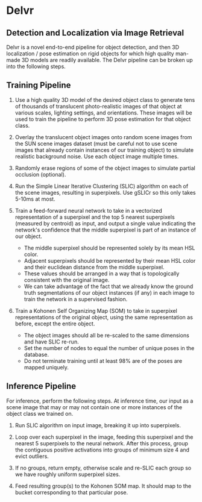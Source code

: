 # Delvr
## Detection and Localization via Image Retrieval

Delvr is a novel end-to-end pipeline for object detection, and then
3D localization / pose estimation on rigid objects for which high quality
man-made 3D models are readily available. The Delvr pipeline can be broken
up into the following steps.

## Training Pipeline

1. Use a high quality 3D model of the desired object class to generate tens
   of thousands of translucent photo-realistic images of that object at various scales,
   lighting settings, and orientations. These images will be used to train
   the pipeline to perform 3D pose estimation for that object class.

2. Overlay the translucent object images onto random scene images from the SUN
   scene images dataset (must be careful not to use scene images that already
   contain instances of our training object) to simulate realistic background
   noise. Use each object image multiple times.

3. Randomly erase regions of some of the object images to simulate partial
   occlusion (optional).

2. Run the Simple Linear Iterative Clustering (SLIC) algorithm on each of
   the scene images, resulting in superpixels. Use gSLICr so this only takes
   5-10ms at most.

4. Train a feed-forward neural network to take in a vectorized representation
   of a superpixel and the top 5 nearest superpixels (measured by centroid) as
   input, and output a single value indicating the network's confidence that
   the middle superpixel is part of an instance of our object.
   * The middle superpixel should be represented solely by its mean HSL color.
   * Adjacent superpixels should be represented by their mean HSL color and their euclidean
     distance from the middle superpixel.
   * These values should be arranged in a way that is topologically consistent
     with the original image.
   * We can take advantage of the fact that we already know the ground truth
     segmentations of our object instances (if any) in each image to train the
    network in a supervised fashion.

5. Train a Kohonen Self Organizing Map (SOM) to take in superpixel representations of
   the original object, using the same representation as before, except the entire object.
   * The object images should all be re-scaled to the same dimensions and have SLIC re-run.
   * Set the number of nodes to equal the number of unique poses in the database.
   * Do not terminate training until at least 98% are of the poses are mapped uniquely.

## Inference Pipeline

For inference, perform the following steps. At inference time, our input as a scene
image that may or may not contain one or more instances of the object class we
trained on.

1. Run SLIC algorithm on input image, breaking it up into superpixels.

2. Loop over each superpixel in the image, feeding this superpixel and the nearest
   5 superpixels to the neural network. After this process, group the contiguous
   positive activations into groups of minimum size 4 and evict outliers.

3. If no groups, return empty, otherwise scale and re-SLIC each group so we have
   roughly uniform superpixel sizes.

4. Feed resulting group(s) to the Kohonen SOM map. It should map to the bucket
   corresponding to that particular pose. 

